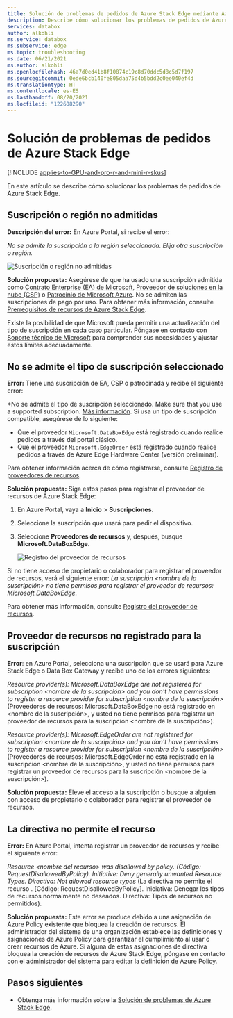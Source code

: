 ```yaml
---
title: Solución de problemas de pedidos de Azure Stack Edge mediante Azure Portal
description: Describe cómo solucionar los problemas de pedidos de Azure Stack Edge.
services: databox
author: alkohli
ms.service: databox
ms.subservice: edge
ms.topic: troubleshooting
ms.date: 06/21/2021
ms.author: alkohli
ms.openlocfilehash: 46a7d0ed41b8f10874c19c8d70ddc5d8c5d7f197
ms.sourcegitcommit: 0ede6bcb140fe805daa75d4b5bdd2c0ee040ef4d
ms.translationtype: HT
ms.contentlocale: es-ES
ms.lasthandoff: 08/20/2021
ms.locfileid: "122608290"
---
```

# <a name="troubleshoot-your-azure-stack-edge-ordering-issues"></a>Solución de problemas de pedidos de Azure Stack Edge

[!INCLUDE [applies-to-GPU-and-pro-r-and-mini-r-skus](../../includes/azure-stack-edge-applies-to-gpu-pro-r-mini-r-sku.md)]

En este artículo se describe cómo solucionar los problemas de pedidos de Azure Stack Edge.

## <a name="unsupported-subscription-or-region"></a>Suscripción o región no admitidas

**Descripción del error:** En Azure Portal, si recibe el error:

*No se admite la suscripción o la región seleccionada. Elija otra suscripción o región.*

![Suscripción o región no admitidas](media/azure-stack-edge-troubleshoot-ordering/azure-stack-edge-troubleshoot-ordering-01.png)

**Solución propuesta:**  Asegúrese de que ha usado una suscripción admitida como [Contrato Enterprise (EA) de Microsoft](https://azure.microsoft.com/overview/sales-number/), [Proveedor de soluciones en la nube (CSP)](/partner-center/azure-plan-lp) o [Patrocinio de Microsoft Azure](https://azure.microsoft.com/offers/ms-azr-0036p/). No se admiten las suscripciones de pago por uso. Para obtener más información, consulte [Prerrequisitos de recursos de Azure Stack Edge](azure-stack-edge-deploy-prep.md#prerequisites).

Existe la posibilidad de que Microsoft pueda permitir una actualización del tipo de suscripción en cada caso particular. Póngase en contacto con [Soporte técnico de Microsoft](https://azure.microsoft.com/support/options/) para comprender sus necesidades y ajustar estos límites adecuadamente.

## <a name="selected-subscription-type-not-supported"></a>No se admite el tipo de suscripción seleccionado

**Error:** Tiene una suscripción de EA, CSP o patrocinada y recibe el siguiente error:

*No se admite el tipo de suscripción seleccionado. Make sure that you use a supported subscription. [Más información](azure-stack-edge-deploy-prep.md#prerequisites). Si usa un tipo de suscripción compatible, asegúrese de lo siguiente:
 
- Que el proveedor `Microsoft.DataBoxEdge` está registrado cuando realice pedidos a través del portal clásico.
- Que el proveedor `Microsoft.EdgeOrder` está registrado cuando realice pedidos a través de Azure Edge Hardware Center (versión preliminar).
 
Para obtener información acerca de cómo registrarse, consulte [Registro de proveedores de recursos](azure-stack-edge-manage-access-power-connectivity-mode.md#register-resource-providers).

**Solución propuesta:** Siga estos pasos para registrar el proveedor de recursos de Azure Stack Edge:

1. En Azure Portal, vaya a **Inicio** > **Suscripciones**.

2. Seleccione la suscripción que usará para pedir el dispositivo.

3. Seleccione **Proveedores de recursos** y, después, busque **Microsoft.DataBoxEdge**.

    ![Registro del proveedor de recursos](media/azure-stack-edge-troubleshoot-ordering/azure-stack-edge-troubleshoot-ordering-02.png)

Si no tiene acceso de propietario o colaborador para registrar el proveedor de recursos, verá el siguiente error: *La suscripción &lt;nombre de la suscripción&gt; no tiene permisos para registrar el proveedor de recursos: Microsoft.DataBoxEdge.*

Para obtener más información, consulte [Registro del proveedor de recursos](azure-stack-edge-manage-access-power-connectivity-mode.md#register-resource-providers).

## <a name="resource-provider-not-registered-for-subscription"></a>Proveedor de recursos no registrado para la suscripción

**Error**: en Azure Portal, selecciona una suscripción que se usará para Azure Stack Edge o Data Box Gateway y recibe uno de los errores siguientes:

*Resource provider(s): Microsoft.DataBoxEdge are not registered for subscription &lt;nombre de la suscripción&gt; and you don't have permissions to register a resource provider for subscription &lt;nombre de la suscripción&gt;* (Proveedores de recursos: Microsoft.DataBoxEdge no está registrado en <nombre de la suscripción>, y usted no tiene permisos para registrar un proveedor de recursos para la suscripción <nombre de la suscripción>).

*Resource provider(s): Microsoft.EdgeOrder are not registered for subscription &lt;nombre de la suscripción&gt; and you don't have permissions to register a resource provider for subscription &lt;nombre de la suscripción&gt;* (Proveedores de recursos: Microsoft.EdgeOrder no está registrado en la suscripción <nombre de la suscripción>, y usted no tiene permisos para registrar un proveedor de recursos para la suscripción <nombre de la suscripción>).

**Solución propuesta:** Eleve el acceso a la suscripción o busque a alguien con acceso de propietario o colaborador para registrar el proveedor de recursos.

## <a name="resource-disallowed-by-policy"></a>La directiva no permite el recurso

**Error:** En Azure Portal, intenta registrar un proveedor de recursos y recibe el siguiente error:

*Resource &lt;nombre del recurso&gt; was disallowed by policy. (Código: RequestDisallowedByPolicy). Initiative: Deny generally unwanted Resource Types. Directiva: Not allowed resource types* (La directiva no permite el recurso <nombre del recurso>. [Código: RequestDisallowedByPolicy]. Iniciativa: Denegar los tipos de recursos normalmente no deseados. Directiva: Tipos de recursos no permitidos).

**Solución propuesta:** Este error se produce debido a una asignación de Azure Policy existente que bloquea la creación de recursos. El administrador del sistema de una organización establece las definiciones y asignaciones de Azure Policy para garantizar el cumplimiento al usar o crear recursos de Azure. Si alguna de estas asignaciones de directiva bloquea la creación de recursos de Azure Stack Edge, póngase en contacto con el administrador del sistema para editar la definición de Azure Policy.

## <a name="next-steps"></a>Pasos siguientes

* Obtenga más información sobre la [Solución de problemas de Azure Stack Edge](azure-stack-edge-gpu-troubleshoot.md).
